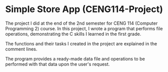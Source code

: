# Simple Store App (CENG114-Project)

The project I did at the end of the 2nd semester for CENG 114 (Computer Programming 2) course. In this project, I wrote a program that performs file operations, demonstrating the C skills I learned in the first grade.

The functions and their tasks I created in the project are explained in the comment lines.

The program provides a ready-made data file and operations to be performed with that data upon the user's request.
